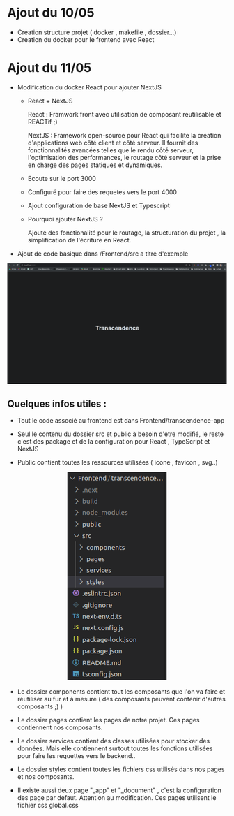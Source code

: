 

# Ajout du 10/05

- Creation structure projet ( docker , makefile , dossier...)
- Creation du docker pour le frontend avec React

# Ajout du 11/05

- Modification du docker React pour ajouter NextJS

    - React + NextJS

        React : Framwork front avec utilisation de composant reutilisable et REACTif ;)

        NextJS : Framework open-source pour React qui facilite la création d'applications web côté client et côté serveur. Il fournit des fonctionnalités avancées telles que le rendu côté serveur, l'optimisation des performances, le routage côté serveur et la prise en charge des pages statiques et dynamiques.

    - Ecoute sur le port 3000

    - Configuré pour faire des requetes vers le port 4000

    - Ajout configuration de base NextJS et Typescript

    - Pourquoi ajouter NextJS ?

        Ajoute des fonctionalité pour le routage, la structuration du projet , la simplification de l'écriture en React.

- Ajout de code basique dans /Frontend/src a titre d'exemple

![](./imgs/first.png)

## Quelques infos utiles : 

- Tout le code associé au frontend est dans Frontend/transcendence-app

- Seul le contenu du dossier src et public à besoin d'etre modifié, le reste c'est des package et de la configuration pour React , TypeScript et NextJS

- Public contient toutes les ressources utilisées ( icone , favicon , svg..)

<p align="center">
  <img src="./imgs/frontend.png" />
</p>

- Le dossier components contient tout les composants que l'on va faire et réutiliser au fur et à mesure ( des composants peuvent contenir d'autres composants ;) )

- Le dossier pages contient les pages de notre projet. Ces pages contiennent nos composants.

- Le dossier services contient des classes utilisées pour stocker des données. Mais elle contiennent surtout toutes les fonctions utilisées pour faire les requettes vers le backend..

- Le dossier styles contient toutes les fichiers css utilisés dans nos pages et nos composants.

- Il existe aussi deux page "_app" et "_document" , c'est la configuration des page par defaut. Attention au modification. Ces pages utilisent le fichier css global.css




